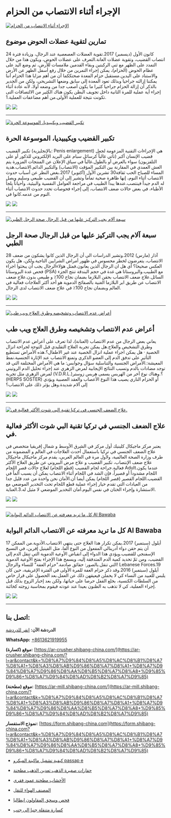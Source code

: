 # الإجراء أثناء الانتصاب من الحزام

<a href="https://swt.shibang-china.com/?l=ar&img&k=%D8%A7%D9%84%D8%A5%D8%AC%D8%B1%D8%A7%D8%A1+%D8%A3%D8%AB%D9%86%D8%A7%D8%A1+%D8%A7%D9%84%D8%A7%D9%86%D8%AA%D8%B5%D8%A7%D8%A8+%D9%85%D9%86+%D8%A7%D9%84%D8%AD%D8%B2%D8%A7%D9%85" target="_blank">![الإجراء أثناء الانتصاب من الحزام](http://static.shibang-china.com/all-800x300/989.jpg)</a>

## تمارين لتقوية عضلات الحوض موضوع
24 كانون الأول (ديسمبر) 2017.تقوية العضلات العصعصية عند الرجال، وزيادة فترة انتصاب القضيب، وتقوية عضلات العانة.التعرف على عضلات الحوض، ويكون هذا من خلال التمدد على الظهر مع ثني الركبتين وبقاء القدمين ملامسات للأرض، ثم وضع اليد على عظام الحوض (الحزام)، يمكن إجراء التمرين من خلال رفع أسفل الظهر عن الأرض والاستناد على اليدين.مستقبل حزام المعدة صحتككما أن من أهم مزايا هذا الحزام أننا يمكننا إزالته جراحيا وبذلك تعود المعدة إلى سابق وضعها التشريحي، ولكن من الجدير بالذكر أن إزالة الحزام جراحيا كثيرا ما يكون أصعب جدا من وضعه أولا، لأنه عادة أثناء إجراء أية عملية للمرة الثانية داخل تجويف البطن يكون هناك الكثير من الالتصاقات التى تكونت نتيجة للعملية الأولى.من أهم مضاعفات العملية.1.


<a href="https://whatsapp.shibangsoft.com/WhatsApp.php" target="_blank" title="WhatsApp">![](http://static.shibang-china.com/icon/whatsapp.png)</a> <a href="https://swt.shibang-china.com/?l=ar&icon&k=%D8%A7%D9%84%D8%A5%D8%AC%D8%B1%D8%A7%D8%A1+%D8%A3%D8%AB%D9%86%D8%A7%D8%A1+%D8%A7%D9%84%D8%A7%D9%86%D8%AA%D8%B5%D8%A7%D8%A8+%D9%85%D9%86+%D8%A7%D9%84%D8%AD%D8%B2%D8%A7%D9%85" target="_blank">![](http://static.shibang-china.com/icon/chat-ar.png)</a>

---

<a href="https://swt.shibang-china.com/?l=ar&img&k=%D8%A7%D9%84%D8%A5%D8%AC%D8%B1%D8%A7%D8%A1+%D8%A3%D8%AB%D9%86%D8%A7%D8%A1+%D8%A7%D9%84%D8%A7%D9%86%D8%AA%D8%B5%D8%A7%D8%A8+%D9%85%D9%86+%D8%A7%D9%84%D8%AD%D8%B2%D8%A7%D9%85" target="_blank">![تكبير القضيب ويكيبيديا، الموسوعة الحرة](http://static.shibang-china.com/all-800x300/270.jpg)</a>

## تكبير القضيب ويكيبيديا، الموسوعة الحرة
تكبير القضيب (بالإنجليزية: Penis enlargement) هي الإجراءات التقنية المزعومة لجعل قضيب الإنسان أكبر (تأتي غالباً كرسائل سبام على البريد الإلكتروني للذكور أو على التلفزيون) سواء بالعرض أو بالطول.غالباً في سياق الإعلان عن المنتجات المزورة يتم الغش العمدي في المقارنة بين التكبير المؤقت (الانتصاب) والتكبير الدائم.الانتصاب.هدية المساء للصباح الحب ثقافة30 تشرين الأول (أكتوبر) 2017.بغض النظر عن أسباب حدوث الانتصاب أثناء النوم، إنها ظاهرة صحية تماماً وتشير إلى أن القضيب طبيعي وسليم ويصل له الدم جيداً فينتصب.عندها يبدأ الطبيب في مراجعة العوامل النفسية والبيئية، وأحياناً يلجأ الأطباء، في بعض حالات ضعف الانتصاب، إلى إجراء فحوصات تحدد حدوث الانتصاب أثناء النوم من عدمه.كانوا في.


<a href="https://whatsapp.shibangsoft.com/WhatsApp.php" target="_blank" title="WhatsApp">![](http://static.shibang-china.com/icon/whatsapp.png)</a> <a href="https://swt.shibang-china.com/?l=ar&icon&k=%D8%A7%D9%84%D8%A5%D8%AC%D8%B1%D8%A7%D8%A1+%D8%A3%D8%AB%D9%86%D8%A7%D8%A1+%D8%A7%D9%84%D8%A7%D9%86%D8%AA%D8%B5%D8%A7%D8%A8+%D9%85%D9%86+%D8%A7%D9%84%D8%AD%D8%B2%D8%A7%D9%85" target="_blank">![](http://static.shibang-china.com/icon/chat-ar.png)</a>

---

<a href="https://swt.shibang-china.com/?l=ar&img&k=%D8%A7%D9%84%D8%A5%D8%AC%D8%B1%D8%A7%D8%A1+%D8%A3%D8%AB%D9%86%D8%A7%D8%A1+%D8%A7%D9%84%D8%A7%D9%86%D8%AA%D8%B5%D8%A7%D8%A8+%D9%85%D9%86+%D8%A7%D9%84%D8%AD%D8%B2%D8%A7%D9%85" target="_blank">![سبعة آلام يجب التركيز عليها من قبل الرجال صحة الرجل الطبي](http://static.shibang-china.com/all-800x300/1092.jpg)</a>

## سبعة آلام يجب التركيز عليها من قبل الرجال صحة الرجل الطبي
28 آذار (مارس) 2012.وتشير الدراسات الى أن الرجال الذين كانوا يشكون من ضعف الانتصاب، يتعرضون لخطر محسوس في ظهور أمراض الشرايين التاجية.ولكن، هل يكون العكس صحيحا؟ أي هل ان الرجال الذين يعانون.فمثل هؤلاءالرجال يجب أن يبحثوا اجراء فحص غدة البروستاتا (PSA) مع الطبيب.والبروستاتا هي غدة في حجم البندقة تنتج الجزء السائل.علاج ضعف الانتصاب بحقن البلازما بضمان نجاح 100٪ و طبيعي بدون.علاج ضعف الانتصاب عن طريق ابر البلازما الغنية بالصفائح الدموية هو أحد أكثر العلاجات فعالية في العالم وبضمان نجاح 100٪ في علاج ضعف الانتصاب لدى الرجال.


<a href="https://whatsapp.shibangsoft.com/WhatsApp.php" target="_blank" title="WhatsApp">![](http://static.shibang-china.com/icon/whatsapp.png)</a> <a href="https://swt.shibang-china.com/?l=ar&icon&k=%D8%A7%D9%84%D8%A5%D8%AC%D8%B1%D8%A7%D8%A1+%D8%A3%D8%AB%D9%86%D8%A7%D8%A1+%D8%A7%D9%84%D8%A7%D9%86%D8%AA%D8%B5%D8%A7%D8%A8+%D9%85%D9%86+%D8%A7%D9%84%D8%AD%D8%B2%D8%A7%D9%85" target="_blank">![](http://static.shibang-china.com/icon/chat-ar.png)</a>

---

<a href="https://swt.shibang-china.com/?l=ar&img&k=%D8%A7%D9%84%D8%A5%D8%AC%D8%B1%D8%A7%D8%A1+%D8%A3%D8%AB%D9%86%D8%A7%D8%A1+%D8%A7%D9%84%D8%A7%D9%86%D8%AA%D8%B5%D8%A7%D8%A8+%D9%85%D9%86+%D8%A7%D9%84%D8%AD%D8%B2%D8%A7%D9%85" target="_blank">![أعراض عدم الانتصاب وتشخيصه وطرق العلاج ويب طب](http://static.shibang-china.com/all-800x300/715.jpg)</a>

## أعراض عدم الانتصاب وتشخيصه وطرق العلاج ويب طب
يعاني بعض الرجال من عدم الانتصاب (العنانة)، لذا تعرف على أعراض عدم الانتصاب وطرق التشخيص والعلاج.هل يمكن تجربة العلاج التقليدي قبل التوجة لجراحة انزال الخصية &middot; هل يمكن اجراء عملية انزال الخصية عند غير الاطفال؟.هذه الأمراض تستطيع التأثير على تدفق الدم إلى العضو الذكري وتمنع الانتصاب عند الإثارة الجنسية.نمط المعيشة:.الأمراض الجنسية والتناسلية سؤال وجوابس: ما هي الأمراض المختلفة التي قد توجد مضادات بالدم وتسبب النتائج الإيجابية لمرض الزهري عند إجراء تحليل الدم الروتيني لمرض الزهري مثل تجربة (V.D.R.L.)؟.وهناك نوع آخر من الهربس يسمى هربس زوستر (HERPS SOSTER) أو الحزام الناري يصيب هذا النوع الأعصاب والعقد العصبية ويؤدي إلى آلام شديدة.وهل يؤثر ذلك على الانتصاب؟


<a href="https://whatsapp.shibangsoft.com/WhatsApp.php" target="_blank" title="WhatsApp">![](http://static.shibang-china.com/icon/whatsapp.png)</a> <a href="https://swt.shibang-china.com/?l=ar&icon&k=%D8%A7%D9%84%D8%A5%D8%AC%D8%B1%D8%A7%D8%A1+%D8%A3%D8%AB%D9%86%D8%A7%D8%A1+%D8%A7%D9%84%D8%A7%D9%86%D8%AA%D8%B5%D8%A7%D8%A8+%D9%85%D9%86+%D8%A7%D9%84%D8%AD%D8%B2%D8%A7%D9%85" target="_blank">![](http://static.shibang-china.com/icon/chat-ar.png)</a>

---

<a href="https://swt.shibang-china.com/?l=ar&img&k=%D8%A7%D9%84%D8%A5%D8%AC%D8%B1%D8%A7%D8%A1+%D8%A3%D8%AB%D9%86%D8%A7%D8%A1+%D8%A7%D9%84%D8%A7%D9%86%D8%AA%D8%B5%D8%A7%D8%A8+%D9%85%D9%86+%D8%A7%D9%84%D8%AD%D8%B2%D8%A7%D9%85" target="_blank">![علاج الضعف الجنسي في تركيا تقنية البي شوت الأكثر فعالية في.](http://static.shibang-china.com/all-800x300/713.jpg)</a>

## علاج الضعف الجنسي في تركيا تقنية البي شوت الأكثر فعالية في.
يعتبر مركز ماجيكال كلينيك أول مركز في الشرق الأوسط و شمال إفريقيا متخصص في علاج الضعف الجنسي في تركيا باستعمال أحدث العلاجات في العالم و المضمونة من طرف وزارة الصحة العالمية، ولأول مرة في العالم العربي، يقدم مركز ماجيكال ماجيكال علاج ضعف الإنتصاب، تكبير القضيب و علاج مرض البيروني عن طريق العلاج الأكثر فعالية.جراحة لجام القضيب (قطع اللجام) لعلاج حالات قصر اللجام Adult.عندما يكون اللجام مشدوداً أو قصيراً، فإن الشد في اللجام أثناء الانتصاب يمكن أن يسبب ألماً في القضيب.اللجام القصير (قصر اللجام) يمكن أيضا أن.الأمان نحن واحدة من عدد قليل جدا من العيادات التي تقدم خيار إجراء عملية قطع اللجام تحت التخدير الموضعي مع الاستشارة وإجراء الختان في نفس اليوم.أمان التخدير الموضعي لا مثيل له.3.العناية.


<a href="https://whatsapp.shibangsoft.com/WhatsApp.php" target="_blank" title="WhatsApp">![](http://static.shibang-china.com/icon/whatsapp.png)</a> <a href="https://swt.shibang-china.com/?l=ar&icon&k=%D8%A7%D9%84%D8%A5%D8%AC%D8%B1%D8%A7%D8%A1+%D8%A3%D8%AB%D9%86%D8%A7%D8%A1+%D8%A7%D9%84%D8%A7%D9%86%D8%AA%D8%B5%D8%A7%D8%A8+%D9%85%D9%86+%D8%A7%D9%84%D8%AD%D8%B2%D8%A7%D9%85" target="_blank">![](http://static.shibang-china.com/icon/chat-ar.png)</a>

---

<a href="https://swt.shibang-china.com/?l=ar&img&k=%D8%A7%D9%84%D8%A5%D8%AC%D8%B1%D8%A7%D8%A1+%D8%A3%D8%AB%D9%86%D8%A7%D8%A1+%D8%A7%D9%84%D8%A7%D9%86%D8%AA%D8%B5%D8%A7%D8%A8+%D9%85%D9%86+%D8%A7%D9%84%D8%AD%D8%B2%D8%A7%D9%85" target="_blank">![كل ما تريد معرفته عن الانتصاب الدائم البوابة Al Bawaba](http://static.shibang-china.com/all-800x300/571.jpg)</a>

## كل ما تريد معرفته عن الانتصاب الدائم البوابة Al Bawaba
17 أيلول (سبتمبر) 2017.يمكن تكرار هذا العلاج حتى ينتهي الانتصاب.الأدوية.من الممكن أن يتم حقن دواء أدرينالي المفعول من النوع ألفا، مثل الفينيل إفرين، في النسيج الإسفنجي للقضيب.ويؤدي هذا الدواء إلى انقباض الأوعية الدموية التي تنقل الدم إلى القضيب، ومن ثمّ تحديد كمية الدم المتدفقة إليه، ويسمح هذا الإجراء بفتح الأوعية الدموية التي تنقل.بالصور: حقائق صادمة.&quot;حزام العفة&quot; للنساء والرجال! Lebanese Forces.19 أيلول (سبتمبر) 2016.وقد ذكر حزام العفة للمرة الأولى في الفترة الإغريقية، حين كان يلبس للعبيد من النساء كي لا يحملن فيعيقهن ذلك عن العمل.بعد الحصول على قرار خاص من السلطات الكنسية، بخلع القفل حرصا على حياتها، ولكن بعد إخبار الزوج بذلك قبل إجراء العملية، كي لا تذهب به الظنون بعيدا عند عودته فيقوم بمحاسبة زوجته كخائنة.


<a href="https://whatsapp.shibangsoft.com/WhatsApp.php" target="_blank" title="WhatsApp">![](http://static.shibang-china.com/icon/whatsapp.png)</a> <a href="https://swt.shibang-china.com/?l=ar&icon&k=%D8%A7%D9%84%D8%A5%D8%AC%D8%B1%D8%A7%D8%A1+%D8%A3%D8%AB%D9%86%D8%A7%D8%A1+%D8%A7%D9%84%D8%A7%D9%86%D8%AA%D8%B5%D8%A7%D8%A8+%D9%85%D9%86+%D8%A7%D9%84%D8%AD%D8%B2%D8%A7%D9%85" target="_blank">![](http://static.shibang-china.com/icon/chat-ar.png)</a>

---
## اتصل بنا:

**الدردشة الآن:** [انقر للدردشة](https://swt.shibang-china.com?l=ar&contact&k=%D8%A7%D9%84%D8%A5%D8%AC%D8%B1%D8%A7%D8%A1+%D8%A3%D8%AB%D9%86%D8%A7%D8%A1+%D8%A7%D9%84%D8%A7%D9%86%D8%AA%D8%B5%D8%A7%D8%A8+%D9%85%D9%86+%D8%A7%D9%84%D8%AD%D8%B2%D8%A7%D9%85)

**WhatsApp:**  [+8613621919955](https://whatsapp.shibangsoft.com/WhatsApp.php)

**موقع (كسارة):** [https://ar-crusher.shibang-china.com/](https://ar-crusher.shibang-china.com/?l=ar&contact&k=%D8%A7%D9%84%D8%A5%D8%AC%D8%B1%D8%A7%D8%A1+%D8%A3%D8%AB%D9%86%D8%A7%D8%A1+%D8%A7%D9%84%D8%A7%D9%86%D8%AA%D8%B5%D8%A7%D8%A8+%D9%85%D9%86+%D8%A7%D9%84%D8%AD%D8%B2%D8%A7%D9%85)

**موقع (مطحنة):** [https://ar-mill.shibang-china.com/](https://ar-mill.shibang-china.com/?l=ar&contact&k=%D8%A7%D9%84%D8%A5%D8%AC%D8%B1%D8%A7%D8%A1+%D8%A3%D8%AB%D9%86%D8%A7%D8%A1+%D8%A7%D9%84%D8%A7%D9%86%D8%AA%D8%B5%D8%A7%D8%A8+%D9%85%D9%86+%D8%A7%D9%84%D8%AD%D8%B2%D8%A7%D9%85)

**نموذج الاستفسار:** [https://form.shibang-china.com](https://form.shibang-china.com?l=ar&contact&k=%D8%A7%D9%84%D8%A5%D8%AC%D8%B1%D8%A7%D8%A1+%D8%A3%D8%AB%D9%86%D8%A7%D8%A1+%D8%A7%D9%84%D8%A7%D9%86%D8%AA%D8%B5%D8%A7%D8%A8+%D9%85%D9%86+%D8%A7%D9%84%D8%AD%D8%B2%D8%A7%D9%85)

* [كيفية تشغيل ماكينة الميكرو passap e](../21/%D9%83%D9%8A%D9%81%D9%8A%D8%A9%20%D8%AA%D8%B4%D8%BA%D9%8A%D9%84%20%D9%85%D8%A7%D9%83%D9%8A%D9%86%D8%A9%20%D8%A7%D9%84%D9%85%D9%8A%D9%83%D8%B1%D9%88%20passap%20e.md)

* [حفارات صغيرة الذهب تعدين الذهب مطحنة](../24/%D8%AD%D9%81%D8%A7%D8%B1%D8%A7%D8%AA%20%D8%B5%D8%BA%D9%8A%D8%B1%D8%A9%20%D8%A7%D9%84%D8%B0%D9%87%D8%A8%20%D8%AA%D8%B9%D8%AF%D9%8A%D9%86%20%D8%A7%D9%84%D8%B0%D9%87%D8%A8%20%D9%85%D8%B7%D8%AD%D9%86%D8%A9.md)

* [الأخشاب مطحنة عمود فقري](../25/%D8%A7%D9%84%D8%A3%D8%AE%D8%B4%D8%A7%D8%A8%20%D9%85%D8%B7%D8%AD%D9%86%D8%A9%20%D8%B9%D9%85%D9%88%D8%AF%20%D9%81%D9%82%D8%B1%D9%8A.md)

* [المصنف الهواء للنقل](../24/%D8%A7%D9%84%D9%85%D8%B5%D9%86%D9%81%20%D8%A7%D9%84%D9%87%D9%88%D8%A7%D8%A1%20%D9%84%D9%84%D9%86%D9%82%D9%84.md)

* [فحص وسحق المقاولون إيطاليا](../25/%D9%81%D8%AD%D8%B5%20%D9%88%D8%B3%D8%AD%D9%82%20%D8%A7%D9%84%D9%85%D9%82%D8%A7%D9%88%D9%84%D9%88%D9%86%20%D8%A5%D9%8A%D8%B7%D8%A7%D9%84%D9%8A%D8%A7.md)

* [كسارة متنقلة جنبا إلى جنب](../24/%D9%83%D8%B3%D8%A7%D8%B1%D8%A9%20%D9%85%D8%AA%D9%86%D9%82%D9%84%D8%A9%20%D8%AC%D9%86%D8%A8%D8%A7%20%D8%A5%D9%84%D9%89%20%D8%AC%D9%86%D8%A8.md)